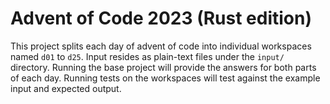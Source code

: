 # Advent of Code 2023 (Rust edition)

This project splits each day of advent of code into individual workspaces named `d01` to `d25`. Input resides as plain-text files under the `input/` directory. Running the base project will provide the answers for both parts of each day. Running tests on the workspaces will test against the example input and expected output.
